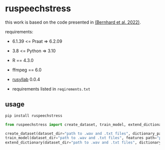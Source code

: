 # ruspeechstress

this work is based on the code presented in [(Bernhard et al. 2022)](https://github.com/vera-bernhard/stress-detector).

requirements:

* 6.1.39 <= Praat => 6.2.09

* 3.8 <= Python => 3.10

* R == 4.3.0

* ffmpeg == 6.0

* [rusyllab](https://github.com/Koziev/rusyllab) 0.0.4

* requirements listed in `reqirements.txt`

## usage

```python
pip install ruspeechstress
```

```python
from ruspeechstress import create_dataset, train_model, extend_dictionary

create_dataset(dataset_dir="path to .wav and .txt files", dictionary_path="path to dictionary.txt")
train_model(dataset_dir="path to .wav and .txt files", features path="path to .tsv-features collected on previous step", clf='name of sklearn classifier')
extend_dictionary(dataset_dir="path to .wav and .txt files", dictionary_path="path to dictionary.txt", classifier='path to .pkl classifier', scaler='path to .pkl scaler')
```
